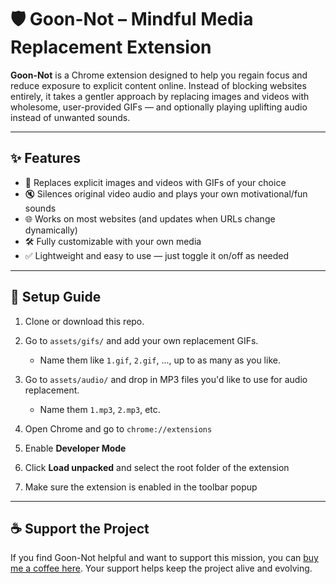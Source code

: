 
# 🛡️ Goon-Not – Mindful Media Replacement Extension

**Goon-Not** is a Chrome extension designed to help you regain focus and reduce exposure to explicit content online. Instead of blocking websites entirely, it takes a gentler approach by replacing images and videos with wholesome, user-provided GIFs — and optionally playing uplifting audio instead of unwanted sounds.

---

## ✨ Features

* 🔁 Replaces explicit images and videos with GIFs of your choice
* 🔇 Silences original video audio and plays your own motivational/fun sounds
* 🌐 Works on most websites (and updates when URLs change dynamically)
* 🛠️ Fully customizable with your own media
* ✅ Lightweight and easy to use — just toggle it on/off as needed

---

## 📂 Setup Guide

1. Clone or download this repo.
2. Go to `assets/gifs/` and add your own replacement GIFs.

    * Name them like `1.gif`, `2.gif`, ..., up to as many as you like.
3. Go to `assets/audio/` and drop in MP3 files you'd like to use for audio replacement.

    * Name them `1.mp3`, `2.mp3`, etc.
4. Open Chrome and go to `chrome://extensions`
5. Enable **Developer Mode**
6. Click **Load unpacked** and select the root folder of the extension
7. Make sure the extension is enabled in the toolbar popup

---

## ☕ Support the Project

If you find Goon-Not helpful and want to support this mission, you can [buy me a coffee here](https://ko-fi.com/reiner409). Your support helps keep the project alive and evolving.
